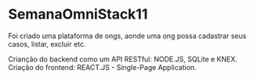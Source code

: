 # SemanaOmniStack11

Foi criado uma plataforma de ongs, aonde uma ong possa cadastrar seus casos, listar, excluir etc.


Crianção do backend como um API RESTful: NODE.JS, SQLite e KNEX.
Criação do frontend: REACT.JS - Single-Page Application.
